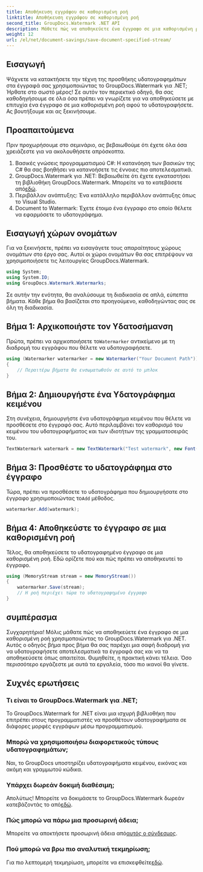 ```yaml
---
title: Αποθήκευση εγγράφου σε καθορισμένη ροή
linktitle: Αποθήκευση εγγράφου σε καθορισμένη ροή
second_title: GroupDocs.Watermark .NET API
description: Μάθετε πώς να αποθηκεύετε ένα έγγραφο σε μια καθορισμένη ροή χρησιμοποιώντας το GroupDocs.Watermark για .NET με αυτόν τον οδηγό βήμα προς βήμα. Ιδανικό για προγραμματιστές όλων των επιπέδων.
weight: 12
url: /el/net/document-savings/save-document-specified-stream/
---
```

## Εισαγωγή
Ψάχνετε να κατακτήσετε την τέχνη της προσθήκης υδατογραφημάτων στα έγγραφά σας χρησιμοποιώντας το GroupDocs.Watermark για .NET; Ήρθατε στο σωστό μέρος! Σε αυτόν τον περιεκτικό οδηγό, θα σας καθοδηγήσουμε σε όλα όσα πρέπει να γνωρίζετε για να αποθηκεύσετε με επιτυχία ένα έγγραφο σε μια καθορισμένη ροή αφού το υδατογραφήσετε. Ας βουτήξουμε και ας ξεκινήσουμε.
## Προαπαιτούμενα
Πριν προχωρήσουμε στο σεμινάριο, ας βεβαιωθούμε ότι έχετε όλα όσα χρειάζεστε για να ακολουθήσετε απρόσκοπτα.
1. Βασικές γνώσεις προγραμματισμού C#: Η κατανόηση των βασικών της C# θα σας βοηθήσει να κατανοήσετε τις έννοιες πιο αποτελεσματικά.
2.  GroupDocs.Watermark για .NET: Βεβαιωθείτε ότι έχετε εγκαταστήσει τη βιβλιοθήκη GroupDocs.Watermark. Μπορείτε να το κατεβάσετε από[εδώ](https://releases.groupdocs.com/Watermark/net/).
3. Περιβάλλον ανάπτυξης: Ένα κατάλληλο περιβάλλον ανάπτυξης όπως το Visual Studio.
4. Document to Watermark: Έχετε έτοιμο ένα έγγραφο στο οποίο θέλετε να εφαρμόσετε το υδατογράφημα.
## Εισαγωγή χώρων ονομάτων
Για να ξεκινήσετε, πρέπει να εισαγάγετε τους απαραίτητους χώρους ονομάτων στο έργο σας. Αυτοί οι χώροι ονομάτων θα σας επιτρέψουν να χρησιμοποιήσετε τις λειτουργίες GroupDocs.Watermark.
```csharp
using System;
using System.IO;
using GroupDocs.Watermark.Watermarks;
```
Σε αυτήν την ενότητα, θα αναλύσουμε τη διαδικασία σε απλά, εύπεπτα βήματα. Κάθε βήμα θα βασίζεται στο προηγούμενο, καθοδηγώντας σας σε όλη τη διαδικασία.
## Βήμα 1: Αρχικοποιήστε τον Υδατοσήμανση
 Πρώτα, πρέπει να αρχικοποιήσετε το`Watermarker` αντικείμενο με τη διαδρομή του εγγράφου που θέλετε να υδατογραφήσετε.
```csharp
using (Watermarker watermarker = new Watermarker("Your Document Path"))
{
    // Περαιτέρω βήματα θα ενσωματωθούν σε αυτό το μπλοκ
}
```
## Βήμα 2: Δημιουργήστε ένα Υδατογράφημα κειμένου
Στη συνέχεια, δημιουργήστε ένα υδατογράφημα κειμένου που θέλετε να προσθέσετε στο έγγραφό σας. Αυτό περιλαμβάνει τον καθορισμό του κειμένου του υδατογραφήματος και των ιδιοτήτων της γραμματοσειράς του.
```csharp
TextWatermark watermark = new TextWatermark("Test watermark", new Font("Arial", 12));
```
## Βήμα 3: Προσθέστε το υδατογράφημα στο έγγραφο
 Τώρα, πρέπει να προσθέσετε το υδατογράφημα που δημιουργήσατε στο έγγραφο χρησιμοποιώντας το`Add` μέθοδος.
```csharp
watermarker.Add(watermark);
```
## Βήμα 4: Αποθηκεύστε το έγγραφο σε μια καθορισμένη ροή
Τέλος, θα αποθηκεύσετε το υδατογραφημένο έγγραφο σε μια καθορισμένη ροή. Εδώ ορίζετε πού και πώς πρέπει να αποθηκευτεί το έγγραφο.
```csharp
using (MemoryStream stream = new MemoryStream())
{
    watermarker.Save(stream);
    // Η ροή περιέχει τώρα το υδατογραφημένο έγγραφο
}
```
## συμπέρασμα
Συγχαρητήρια! Μόλις μάθατε πώς να αποθηκεύετε ένα έγγραφο σε μια καθορισμένη ροή χρησιμοποιώντας το GroupDocs.Watermark για .NET. Αυτός ο οδηγός βήμα προς βήμα θα σας παρέχει μια σαφή διαδρομή για να υδατογραφήσετε αποτελεσματικά τα έγγραφά σας και να τα αποθηκεύσετε όπως απαιτείται. Θυμηθείτε, η πρακτική κάνει τέλεια. Όσο περισσότερο εργάζεστε με αυτά τα εργαλεία, τόσο πιο ικανοί θα γίνετε.
## Συχνές ερωτήσεις
### Τι είναι το GroupDocs.Watermark για .NET;
Το GroupDocs.Watermark for .NET είναι μια ισχυρή βιβλιοθήκη που επιτρέπει στους προγραμματιστές να προσθέτουν υδατογραφήματα σε διάφορες μορφές εγγράφων μέσω προγραμματισμού.
### Μπορώ να χρησιμοποιήσω διαφορετικούς τύπους υδατογραφημάτων;
Ναι, το GroupDocs υποστηρίζει υδατογραφήματα κειμένου, εικόνας και ακόμη και γραμμωτού κώδικα.
### Υπάρχει δωρεάν δοκιμή διαθέσιμη;
 Απολύτως! Μπορείτε να δοκιμάσετε το GroupDocs.Watermark δωρεάν κατεβάζοντάς το από[εδώ](https://releases.groupdocs.com/).
### Πώς μπορώ να πάρω μια προσωρινή άδεια;
 Μπορείτε να αποκτήσετε προσωρινή άδεια από[αυτός ο σύνδεσμος](https://purchase.groupdocs.com/temporary-license/).
### Πού μπορώ να βρω πιο αναλυτική τεκμηρίωση;
 Για πιο λεπτομερή τεκμηρίωση, μπορείτε να επισκεφθείτε[εδώ](https://tutorials.groupdocs.com/Watermark/net/).